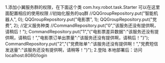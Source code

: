 1.添加小翼服务群的权限，在下面这个类
com.hxy.robot.task.Starter  可以在这里面配置相应的使用权限
    //初始化服务的qq群
		//QQGroupRepository.put("智能机器人", 0);
		QQGroupRepository.put("电影票", 1);
		QQGroupRepository.put("党费", 2);
		//定义服务种类
		//CommandRepository.put("0","该服务还没有提供啊，请稍后！");
		CommandRepository.put("1","{\"电影票差异数据\":\"该服务还没有提供啊，请稍后！\",\"电影票订单出票量\":\"该服务还没有提供啊，请稍后！\"}");
		CommandRepository.put("2","{\"党费账单\":\"该服务还没有提供啊！\",\"党费短信发送量\":\"该服务还没有提供啊，请稍等！\"}");
2.登陆
本地部署后：访问 localhost:8080/login
